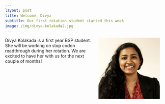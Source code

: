 ```yaml
---
layout: post
title: Welcome, Divya
subtitle: Our first rotation student started this week
image: /img/divya-kolakada2.jpg
---
```

<img align="right" src="/img/divya-kolakada.jpg" style="width:200px !important;height:200px !important;" />
Divya Kolakada is a first year BSP student. She will be working on stop codon readthrough during her rotation. We are excited to have her with us for the next couple of months!
<br>
<br>

